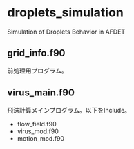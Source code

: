 # droplets_simulation
Simulation of Droplets Behavior in AFDET

## grid_info.f90
  前処理用プログラム。
  
## virus_main.f90
  飛沫計算メインプログラム。以下をInclude。
  - flow_field.f90
  - virus_mod.f90
  - motion_mod.f90
